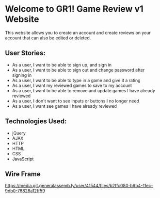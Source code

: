 # Welcome to GR1! Game Review v1 Website

This website allows you to create an account and create reviews on your account that can also be edited or deleted.

## User Stories:

- As a user, I want to be able to sign up, and sign in
- As a user, I want to be able to sign out and change password after signing in
- As a user, I want to be able to type in a game and give it a rating
- As a user, I want my reviewed games to save to my account
- As a user, I want to be able to remove and update games I have already reviewed
- As a user, I don't want to see inputs or buttons I no longer need
- As a user, I want see games I have already reviewed

## Technologies Used:

- jQuery
- AJAX
- HTTP
- HTML
- CSS
- JavaScript

## Wire Frame

https://media.git.generalassemb.ly/user/41544/files/b2ffc080-b9b4-11ec-9db0-76828a12ff59
